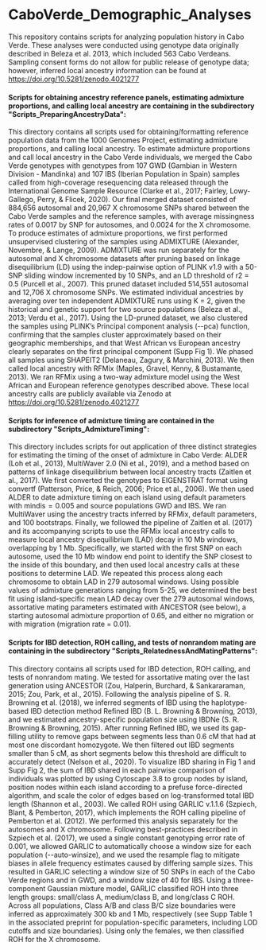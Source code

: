 # CaboVerde_Demographic_Analyses
This repository contains scripts for analyzing population history in Cabo Verde. These analyses were conducted using genotype data originally described in Beleza et al. 2013, which included 563 Cabo Verdeans. Sampling consent forms do not allow for public release of genotype data; however, inferred local ancestry information can be found at https://doi.org/10.5281/zenodo.4021277

#### Scripts for obtaining ancestry reference panels, estimating admixture proportions, and calling local ancestry are containing in the subdirectory "Scripts_PreparingAncestryData":
This directory contains all scripts used for obtaining/formatting reference population data from the 1000 Genomes Project, estimating admixture proportions, and calling local ancestry. To estimate admixture proportions and call local ancestry in the Cabo Verde individuals, we merged the Cabo Verde genotypes with genotypes from 107 GWD (Gambian in Western Division - Mandinka) and 107 IBS (Iberian Population in Spain) samples called from high-coverage resequencing data released through the International Genome Sample Resource (Clarke et al., 2017; Fairley, Lowy-Gallego, Perry, & Flicek, 2020). Our final merged dataset consisted of 884,656 autosomal and 20,967 X chromosome SNPs shared between the Cabo Verde samples and the reference samples, with average missingness rates of 0.0017 by SNP for autosomes, and 0.0024 for the X chromosome. To produce estimates of admixture proportions, we first performed unsupervised clustering of the samples using ADMIXTURE (Alexander, Novembre, & Lange, 2009). ADMIXTURE was run separately for the autosomal and X chromosome datasets after pruning based on linkage disequilibrium (LD) using the indep-pairwise option of PLINK v1.9 with a 50-SNP sliding window incremented by 10 SNPs, and an LD threshold of r2 = 0.5 (Purcell et al., 2007). This pruned dataset included 514,551 autosomal and 12,706 X chromosome SNPs. We estimated individual ancestries by averaging over ten independent ADMIXTURE runs using K = 2, given the historical and genetic support for two source populations (Beleza et al., 2013; Verdu et al., 2017). Using the LD-pruned dataset, we also clustered the samples using PLINK’s Principal component analysis (--pca) function, confirming that the samples cluster approximately based on their geographic memberships, and that West African vs European ancestry clearly separates on the first principal component (Supp Fig 1). We phased all samples using SHAPEIT2 (Delaneau, Zagury, & Marchini, 2013). We then called local ancestry with RFMix (Maples, Gravel, Kenny, & Bustamante, 2013). We ran RFMix using a two-way admixture model using the West African and European reference genotypes described above. These local ancestry calls are publicly available via Zenodo at https://doi.org/10.5281/zenodo.4021277

#### Scripts for inference of admixture timing are contained in the subdirectory "Scripts_AdmixtureTiming":
This directory includes scripts for out application of three distinct strategies for estimating the timing of the onset of admixture in Cabo Verde: ALDER (Loh et al., 2013), MultiWaver 2.0 (Ni et al., 2019), and a method based on patterns of linkage disequilibrium between local ancestry tracts (Zaitlen et al., 2017). We first converted the genotypes to EIGENSTRAT format using convertf (Patterson, Price, & Reich, 2006; Price et al., 2006). We then used ALDER to date admixture timing on each island using default parameters with mindis  =  0.005 and source populations GWD and IBS. We ran MultiWaver using the ancestry tracts inferred by RFMix, default parameters, and 100 bootstraps. Finally, we followed the pipeline of Zaitlen et al. (2017) and its accompanying scripts to use the RFMix local ancestry calls to measure local ancestry disequilibrium (LAD) decay in 10 Mb windows, overlapping by 1 Mb. Specifically, we started with the first SNP on each autosome, used the 10 Mb window end point to identify the SNP closest to the inside of this boundary, and then used local ancestry calls at these positions to determine LAD. We repeated this process along each chromosome to obtain LAD in 279 autosomal windows. Using possible values of admixture generations ranging from 5-25, we determined the best fit using island-specific mean LAD decay over the 279 autosomal windows, assortative mating parameters estimated with ANCESTOR (see below), a starting autosomal admixture proportion of 0.65, and either no migration or with migration (migration rate = 0.01).

#### Scripts for IBD detection, ROH calling, and tests of nonrandom mating are containing in the subdirectory "Scripts_RelatednessAndMatingPatterns":
This directory contains all scripts used for IBD detection, ROH calling, and tests of nonrandom mating. We tested for assortative mating over the last generation using ANCESTOR (Zou, Halperin, Burchard, & Sankararaman, 2015; Zou, Park, et al., 2015). Following the analysis pipeline of S. R. Browning et al. (2018), we inferred segments of IBD using the haplotype-based IBD detection method Refined IBD (B. L. Browning & Browning, 2013), and we estimated ancestry-specific population size using IBDNe (S. R. Browning & Browning, 2015). After running Refined IBD, we used its gap-filling utility to remove gaps between segments less than 0.6 cM that had at most one discordant homozygote. We then filtered out IBD segments smaller than 5 cM, as short segments below this threshold are difficult to accurately detect (Nelson et al., 2020). To visualize IBD sharing in Fig 1 and Supp Fig 2, the sum of IBD shared in each pairwise comparison of individuals was plotted by using Cytoscape 3.8 to group nodes by island, position nodes within each island according to a prefuse force-directed algorithm, and scale the color of edges based on log-transformed total IBD length (Shannon et al., 2003). We called ROH using GARLIC v.1.1.6 (Szpiech, Blant, & Pemberton, 2017), which implements the ROH calling pipeline of Pemberton et al. (2012). We performed this analysis separately for the autosomes and X chromosome. Following best-practices described in Szpiech et al. (2017), we used a single constant genotyping error rate of 0.001, we allowed GARLIC to automatically choose a window size for each population (--auto-winsize), and we used the resample flag to mitigate biases in allele frequency estimates caused by differing sample sizes. This resulted in GARLIC selecting a window size of 50 SNPs in each of the Cabo Verde regions and in GWD, and a window size of 40 for IBS. Using a three-component Gaussian mixture model, GARLIC classified ROH into three length groups: small/class A, medium/class B, and long/class C ROH. Across all populations, Class A/B and class B/C size boundaries were inferred as approximately 300 kb and 1 Mb, respectively (see Supp Table 1 in the associated preprint for population-specific parameters, including LOD cutoffs and size boundaries). Using only the females, we then classified ROH for the X chromosome.
